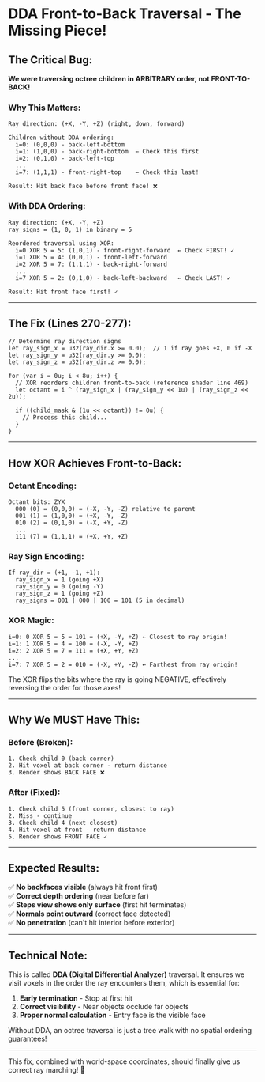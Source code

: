 # DDA Front-to-Back Traversal - The Missing Piece!

## The Critical Bug:

**We were traversing octree children in ARBITRARY order, not FRONT-TO-BACK!**

### Why This Matters:

```
Ray direction: (+X, -Y, +Z) (right, down, forward)

Children without DDA ordering:
  i=0: (0,0,0) - back-left-bottom
  i=1: (1,0,0) - back-right-bottom  ← Check this first
  i=2: (0,1,0) - back-left-top
  ...
  i=7: (1,1,1) - front-right-top    ← Check this last!

Result: Hit back face before front face! ❌
```

### With DDA Ordering:

```
Ray direction: (+X, -Y, +Z)
ray_signs = (1, 0, 1) in binary = 5

Reordered traversal using XOR:
  i=0 XOR 5 = 5: (1,0,1) - front-right-forward  ← Check FIRST! ✓
  i=1 XOR 5 = 4: (0,0,1) - front-left-forward   
  i=2 XOR 5 = 7: (1,1,1) - back-right-forward
  ...
  i=7 XOR 5 = 2: (0,1,0) - back-left-backward   ← Check LAST! ✓

Result: Hit front face first! ✓
```

---

## The Fix (Lines 270-277):

```wgsl
// Determine ray direction signs
let ray_sign_x = u32(ray_dir.x >= 0.0);  // 1 if ray goes +X, 0 if -X
let ray_sign_y = u32(ray_dir.y >= 0.0);
let ray_sign_z = u32(ray_dir.z >= 0.0);

for (var i = 0u; i < 8u; i++) {
  // XOR reorders children front-to-back (reference shader line 469)
  let octant = i ^ (ray_sign_x | (ray_sign_y << 1u) | (ray_sign_z << 2u));
  
  if ((child_mask & (1u << octant)) != 0u) {
    // Process this child...
  }
}
```

---

## How XOR Achieves Front-to-Back:

### Octant Encoding:
```
Octant bits: ZYX
  000 (0) = (0,0,0) = (-X, -Y, -Z) relative to parent
  001 (1) = (1,0,0) = (+X, -Y, -Z)
  010 (2) = (0,1,0) = (-X, +Y, -Z)
  ...
  111 (7) = (1,1,1) = (+X, +Y, +Z)
```

### Ray Sign Encoding:
```
If ray_dir = (+1, -1, +1):
  ray_sign_x = 1 (going +X)
  ray_sign_y = 0 (going -Y)
  ray_sign_z = 1 (going +Z)
  ray_signs = 001 | 000 | 100 = 101 (5 in decimal)
```

### XOR Magic:
```
i=0: 0 XOR 5 = 5 = 101 = (+X, -Y, +Z) ← Closest to ray origin!
i=1: 1 XOR 5 = 4 = 100 = (-X, -Y, +Z)
i=2: 2 XOR 5 = 7 = 111 = (+X, +Y, +Z)
...
i=7: 7 XOR 5 = 2 = 010 = (-X, +Y, -Z) ← Farthest from ray origin!
```

The XOR flips the bits where the ray is going NEGATIVE, effectively reversing the order for those axes!

---

## Why We MUST Have This:

### Before (Broken):
```
1. Check child 0 (back corner)
2. Hit voxel at back corner - return distance
3. Render shows BACK FACE ❌
```

### After (Fixed):
```
1. Check child 5 (front corner, closest to ray)
2. Miss - continue
3. Check child 4 (next closest)
4. Hit voxel at front - return distance
5. Render shows FRONT FACE ✓
```

---

## Expected Results:

✅ **No backfaces visible** (always hit front first)  
✅ **Correct depth ordering** (near before far)  
✅ **Steps view shows only surface** (first hit terminates)  
✅ **Normals point outward** (correct face detected)  
✅ **No penetration** (can't hit interior before exterior)  

---

## Technical Note:

This is called **DDA (Digital Differential Analyzer)** traversal. It ensures we visit voxels in the order the ray encounters them, which is essential for:

1. **Early termination** - Stop at first hit
2. **Correct visibility** - Near objects occlude far objects
3. **Proper normal calculation** - Entry face is the visible face

Without DDA, an octree traversal is just a tree walk with no spatial ordering guarantees!

---

This fix, combined with world-space coordinates, should finally give us correct ray marching! 🎯
